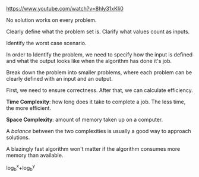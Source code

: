 https://www.youtube.com/watch?v=8hly31xKli0

No solution works on every problem.

Clearly define what the problem set is.
Clarify what values count as inputs.

Identify the worst case scenario.

In order to Identify the problem, we need to specify how the input is defined and what the output looks like when the algorithm has done it's job.

Break down the problem into smaller problems, where each problem can be clearly defined with an input and an output.

First, we need to ensure correctness. 
After that, we can calculate efficiency.

**Time Complexity**: how long does it take to complete a job. 
The less time, the more efficient.

**Space Complexity**: amount of memory taken up on a computer. 

A *balance* between the two complexities is usually a good way to approach solutions.

A blazingly fast algorithm won't matter if the algorithm consumes more memory than available.


log<sub>b</sub><sup>x</sup>+log<sub>b</sub><sup>y</sup>

